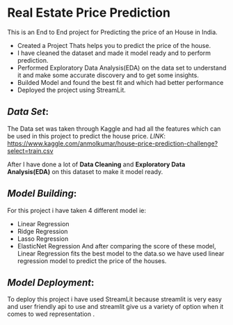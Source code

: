 # Real Estate Price Prediction
This is an End to End project for Predicting the price of an House in India.

- Created a Project Thats helps you to predict the price of the house.
- I have cleaned the dataset and made it model ready and to perform prediction.
- Performed Exploratory Data Analysis(EDA) on the data set to understand it and make some accurate discovery and to get some insights.
- Builded Model and found the best fit and which  had better performance
- Deployed the project using StreamLit.

## ***Data Set***:
The Data set was taken through Kaggle and had all the features which can be used in this project to predict the house price.
 *LINK*: https://www.kaggle.com/anmolkumar/house-price-prediction-challenge?select=train.csv

After I have done a lot of **Data Cleaning** and **Exploratory Data Analysis(EDA)** on this dataset to make it model ready.

## ***Model Building***:
For this project i have taken 4 different model ie: 
- Linear Regression
- Ridge Regression
- Lasso Regression
- ElasticNet Regression
And after comparing the score of these model, Linear Regression fits the best model to the data.so we have used linear regression model to predict the price of the houses.

## ***Model Deployment***:
To deploy this project i have used StreamLit because streamlit is very easy and user friendly api to use and streamlit give us a variety of option when it comes to wed representation .
